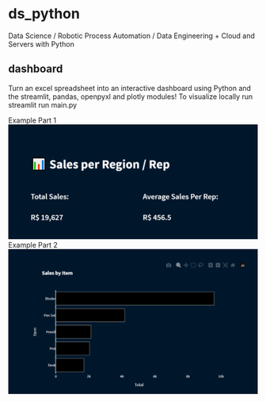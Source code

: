 # ds_python
Data Science / Robotic Process Automation / Data Engineering + Cloud and Servers with Python

## dashboard
Turn an excel spreadsheet into an interactive dashboard using Python and the streamlit, pandas, openpyxl and plotly modules!
To visualize locally run streamlit run main.py

Example Part 1 ![Dashboard1](/dashboard/dashboard-1.PNG)
Example Part 2 ![Dashboard1](/dashboard/dashboard-2.PNG)

